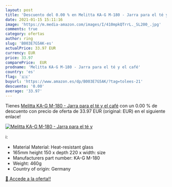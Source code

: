 ```yaml
---
layout: post
title: 'Descuento del 0.00 % en Melitta KA-G M-180 - Jarra para el té y '
date: 2021-01-15 15:11:16
image: 'https://m.media-amazon.com/images/I/410mpkQTrrL._SL200_.jpg'
comments: true
category: ofertas
author: ring
slug: 'B003E7G5AK-es'
actualPrice: 33.97 EUR
currency: EUR
price: 33.97
comparePrice:  EUR
prodname: 'Melitta KA-G M-180 - Jarra para el té y el café'
country: 'es'
flag: '🇪🇸'
buyurl: 'https://www.amazon.es/dp/B003E7G5AK/?tag=tolees-21'
descuento: '0.00'
average: '33.97'
---
```


Tienes [Melitta KA-G M-180 - Jarra para el té y el café](https://www.amazon.es/dp/B003E7G5AK/?tag=tolees-21) con un 0.00 % de descuento con precio de oferta de 33.97 EUR (original:  EUR) en el siguiente enlace!

[![Melitta KA-G M-180 - Jarra para el té y ](https://m.media-amazon.com/images/I/410mpkQTrrL._SL200_.jpg)](https://www.amazon.es/dp/B003E7G5AK/?tag=tolees-21)

ℹ️:

- Material Material: Heat-resistant glass
- 165mm height 150 x depth 220 x width: size
- Manufacturers part number: KA-G M-180
- Weight: 460g
- Country of origin: Germany

[🛒 Accede a la oferta!!](https://www.amazon.es/dp/B003E7G5AK/?tag=tolees-21)
